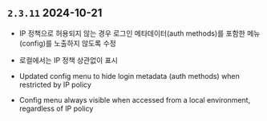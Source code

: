 ## `2.3.11` 2024-10-21

- IP 정책으로 허용되지 않는 경우 로그인 메타데이터(auth methods)를 포함한 메뉴(config)를 노출하지 않도록 수정
- 로컬에서는 IP 정책 상관없이 표시

- Updated config menu to hide login metadata (auth methods) when restricted by IP policy
- Config menu always visible when accessed from a local environment, regardless of IP policy